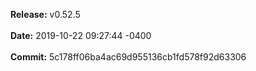 **Release:** 
v0.52.5
<br><br>**Date:** 
2019-10-22 09:27:44 -0400
<br><br>**Commit:** 
5c178ff06ba4ac69d955136cb1fd578f92d63306
